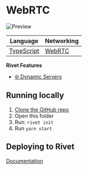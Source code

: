 # WebRTC

![Preview](./media/preview.png)




|  Language | Networking |
|  --- | --- |
|  [TypeScript](https://www.typescriptlang.org) | [WebRTC](https://webrtc.org) |

**Rivet Features**

- [🌐 Dynamic Servers](https://rivet.gg/docs/dynamic-servers)


## Running locally

1. [Clone the GitHub repo](https://docs.github.com/en/repositories/creating-and-managing-repositories/cloning-a-repository)
2. Open this folder
3. Run: `rivet init`
4. Run `yarn start`

## Deploying to Rivet

[Documentation](https://rivet.gg/learn/html5/tutorials/crash-course#step-3-publish-your-game)

